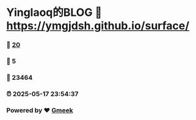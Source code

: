 # Yinglaoq的BLOG :link: https://ymgjdsh.github.io/surface/ 
### :page_facing_up: [20](https://ymgjdsh.github.io/surface//tag.html) 
### :speech_balloon: 5 
### :hibiscus: 23464 
### :alarm_clock: 2025-05-17 23:54:37 
### Powered by :heart: [Gmeek](https://github.com/Meekdai/Gmeek)
